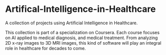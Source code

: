 # Artifical-Intelligence-in-Healthcare
A collection of projects using Artificial Intelligence in Healthcare.

This collection is part of a specialization on Coursera. Each course focuses on AI applied to medical diagnosis, and medical treatment. From analyzing 2D x-ray images to 3D MRI images, this kind of software will play an integral role in healthcare for decades to come. 
